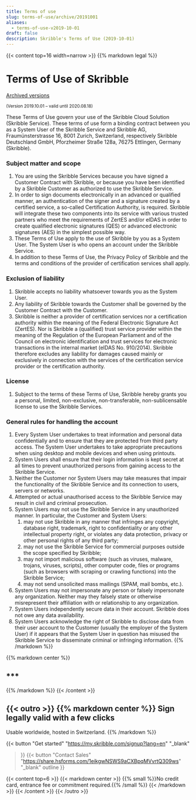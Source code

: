 ```yaml
---
title: Terms of use
slug: terms-of-use/archive/20191001
aliases:
  - terms-of-use-v2019-10-01
draft: false
description: Skribble's Terms of Use (2019-10-01)
---
```


{{< content top=16 width=narrow >}}
{{% markdown legal %}}
# Terms of Use of Skribble

[Archived versions](/terms-of-use/archive)

<small>(Version 2019.10.01 – valid until 2020.08.18)</small>

These Terms of Use govern your use of the Skribble Cloud Solution (Skribble Service). These terms of use form a binding contract between you as a System User of the Skribble Service and Skribble AG, Fraumünsterstrasse 16, 8001 Zurich, Switzerland, respectively Skribble Deutschland GmbH, Pforzheimer Straße 128a, 76275 Ettlingen, Germany (Skribble).

### Subject matter and scope
1. You are using the Skribble Services because you have signed a Customer Contract with Skribble, or because you have been identified by a Skribble Customer as authorized to use the Skribble Service.
2. In order to sign documents electronically in an advanced or qualified manner, an authentication of the signer and a signature created by a certified service, a so-called Certification Authority, is required. Skribble will integrate these two components into its service with various trusted partners who meet the requirements of ZertES and/or eIDAS in order to create qualified electronic signatures (QES) or advanced electronic signatures (AES) in the simplest possible way.
3. These Terms of Use apply to the use of Skribble by you as a System User. The System User is who opens an account under the Skribble Service.
4. In addition to these Terms of Use, the Privacy Policy of Skribble and the terms and conditions of the provider of certification services shall apply.

### Exclusion of liability
1. Skribble accepts no liability whatsoever towards you as the System User.
2. Any liability of Skribble towards the Customer shall be governed by the Customer Contract with the Customer.
3. Skribble is neither a provider of certification services nor a certification authority within the meaning of the Federal Electronic Signature Act (ZertES). Nor is Skribble a (qualified) trust service provider within the meaning of the Regulation of the European Parliament and of the Council on electronic identification and trust services for electronic transactions in the internal market (eIDAS No. 910/2014). Skribble therefore excludes any liability for damages caused mainly or exclusively in connection with the services of the certification service provider or the certification authority.

### License
1. Subject to the terms of these Terms of Use, Skribble hereby grants you a personal, limited, non-exclusive, non-transferable, non-sublicensable license to use the Skribble Services.

### General rules for handling the account
1. Every System User undertakes to treat information and personal data confidentially and to ensure that they are protected from third party access. The System User undertakes to take appropriate precautions when using desktop and mobile devices and when using printouts.
2. System Users shall ensure that their login information is kept secret at all times to prevent unauthorized persons from gaining access to the Skribble Service.
3. Neither the Customer nor System Users may take measures that impair the functionality of the Skribble Service and its connection to users, servers or networks.
4. Attempted or actual unauthorised access to the Skribble Service may result in civil and criminal prosecution.
5. System Users may not use the Skribble Service in any unauthorized manner. In particular, the Customer and System Users:
    1. may not use Skribble in any manner that infringes any copyright, database right, trademark, right to confidentiality or any other intellectual property right, or violates any data protection, privacy or other personal rights of any third party;
    2. may not use the Skribble Service for commercial purposes outside the scope specified by Skribble;
    3. may not import malicious software (such as viruses, malware, trojans, viruses, scripts), other computer code, files or programs (such as browsers with scraping or crawling functions) into the Skribble Service;
    4. may not send unsolicited mass mailings (SPAM, mail bombs, etc.).
6. System Users may not impersonate any person or falsely impersonate any organization. Neither may they falsely state or otherwise misrepresent their affiliation with or relationship to any organization.
7. System Users independently secure data in their account. Skribble does not owe any data availability.
8. System Users acknowledge the right of Skribble to disclose data from their user account to the Customer (usually the employer of the System User) if it appears that the System User in question has misused the Skribble Service to disseminate criminal or infringing information.
{{% /markdown %}}

{{% markdown center %}}
## ***
{{% /markdown %}}
{{< /content >}}

[//]: # (--------------------------------------------------------------------------------------------------------------)

{{< outro >}}
{{% markdown center %}}
Sign legally valid with 
a few clicks
---
Usable worldwide, hosted in Switzerland.
{{% /markdown %}}

{{< button
  "Get started"
  "https://my.skribble.com/signup?lang=en"
  "_blank"
>}}
{{< button
  "Contact Sales"
  "https://share.hsforms.com/1eikgwNSWS9aCXBpqMVvrtQ309ws"
  "_blank"
  outline
>}}

{{< content top=6 >}}
{{< markdown center >}}
{{% small %}}No credit card, entrance fee or commitment required.{{% /small %}} 
{{< /markdown >}}
{{< /content >}}
{{< /outro >}}
